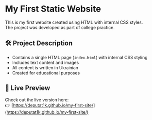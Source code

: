 # My First Static Website

This is my first website created using HTML with internal CSS styles.  
The project was developed as part of college practice.

## 🛠️ Project Description

- Contains a single HTML page (`index.html`) with internal CSS styling
- Includes text content and images
- All content is written in Ukrainian
- Created for educational purposes

## 🚀 Live Preview

Check out the live version here:  
👉 [https://deputat1k.github.io/my-first-site/](https://deputat1k.github.io/my-first-site/)
